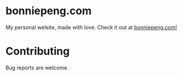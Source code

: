 # bonniepeng.com

My personal welsite, made with love.
Check it out at [bonniepeng.com!](https://bonniepeng.com/)

# Contributing
Bug reports are welcome.
